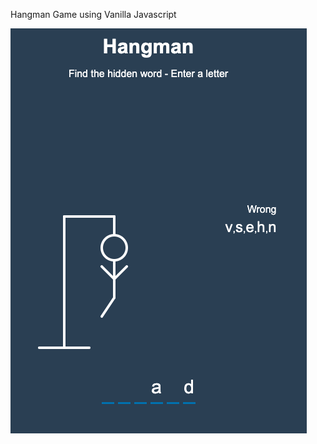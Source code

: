 Hangman Game using Vanilla Javascript

![Hangman](https://github.com/whl827/javscriptProjects/blob/master/hangman/hangman.png)
